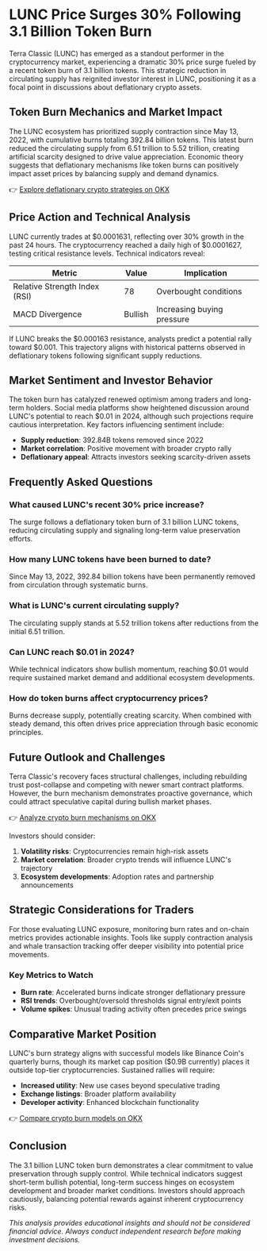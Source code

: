 # LUNC Price Surges 30% Following 3.1 Billion Token Burn  

Terra Classic (LUNC) has emerged as a standout performer in the cryptocurrency market, experiencing a dramatic 30% price surge fueled by a recent token burn of 3.1 billion tokens. This strategic reduction in circulating supply has reignited investor interest in LUNC, positioning it as a focal point in discussions about deflationary crypto assets.  

## **Token Burn Mechanics and Market Impact**  

The LUNC ecosystem has prioritized supply contraction since May 13, 2022, with cumulative burns totaling 392.84 billion tokens. This latest burn reduced the circulating supply from 6.51 trillion to 5.52 trillion, creating artificial scarcity designed to drive value appreciation. Economic theory suggests that deflationary mechanisms like token burns can positively impact asset prices by balancing supply and demand dynamics.  

👉 [Explore deflationary crypto strategies on OKX](https://bit.ly/okx-bonus)  

## **Price Action and Technical Analysis**  

LUNC currently trades at $0.0001631, reflecting over 30% growth in the past 24 hours. The cryptocurrency reached a daily high of $0.0001627, testing critical resistance levels. Technical indicators reveal:  

| Metric                | Value       | Implication                |  
|-----------------------|-------------|----------------------------|  
| Relative Strength Index (RSI) | 78          | Overbought conditions       |  
| MACD Divergence        | Bullish     | Increasing buying pressure  |  

If LUNC breaks the $0.000163 resistance, analysts predict a potential rally toward $0.001. This trajectory aligns with historical patterns observed in deflationary tokens following significant supply reductions.  

## **Market Sentiment and Investor Behavior**  

The token burn has catalyzed renewed optimism among traders and long-term holders. Social media platforms show heightened discussion around LUNC's potential to reach $0.01 in 2024, although such projections require cautious interpretation. Key factors influencing sentiment include:  
- **Supply reduction**: 392.84B tokens removed since 2022  
- **Market correlation**: Positive movement with broader crypto rally  
- **Deflationary appeal**: Attracts investors seeking scarcity-driven assets  

## **Frequently Asked Questions**  

### **What caused LUNC's recent 30% price increase?**  
The surge follows a deflationary token burn of 3.1 billion LUNC tokens, reducing circulating supply and signaling long-term value preservation efforts.  

### **How many LUNC tokens have been burned to date?**  
Since May 13, 2022, 392.84 billion tokens have been permanently removed from circulation through systematic burns.  

### **What is LUNC's current circulating supply?**  
The circulating supply stands at 5.52 trillion tokens after reductions from the initial 6.51 trillion.  

### **Can LUNC reach $0.01 in 2024?**  
While technical indicators show bullish momentum, reaching $0.01 would require sustained market demand and additional ecosystem developments.  

### **How do token burns affect cryptocurrency prices?**  
Burns decrease supply, potentially creating scarcity. When combined with steady demand, this often drives price appreciation through basic economic principles.  

## **Future Outlook and Challenges**  

Terra Classic's recovery faces structural challenges, including rebuilding trust post-collapse and competing with newer smart contract platforms. However, the burn mechanism demonstrates proactive governance, which could attract speculative capital during bullish market phases.  

👉 [Analyze crypto burn mechanisms on OKX](https://bit.ly/okx-bonus)  

Investors should consider:  
1. **Volatility risks**: Cryptocurrencies remain high-risk assets  
2. **Market correlation**: Broader crypto trends will influence LUNC's trajectory  
3. **Ecosystem developments**: Adoption rates and partnership announcements  

## **Strategic Considerations for Traders**  

For those evaluating LUNC exposure, monitoring burn rates and on-chain metrics provides actionable insights. Tools like supply contraction analysis and whale transaction tracking offer deeper visibility into potential price movements.  

### **Key Metrics to Watch**  
- **Burn rate**: Accelerated burns indicate stronger deflationary pressure  
- **RSI trends**: Overbought/oversold thresholds signal entry/exit points  
- **Volume spikes**: Unusual trading activity often precedes price swings  

## **Comparative Market Position**  

LUNC's burn strategy aligns with successful models like Binance Coin's quarterly burns, though its market cap position ($0.9B currently) places it outside top-tier cryptocurrencies. Sustained rallies will require:  
- **Increased utility**: New use cases beyond speculative trading  
- **Exchange listings**: Broader platform availability  
- **Developer activity**: Enhanced blockchain functionality  

👉 [Compare crypto burn models on OKX](https://bit.ly/okx-bonus)  

## **Conclusion**  

The 3.1 billion LUNC token burn demonstrates a clear commitment to value preservation through supply control. While technical indicators suggest short-term bullish potential, long-term success hinges on ecosystem development and broader market conditions. Investors should approach cautiously, balancing potential rewards against inherent cryptocurrency risks.  

*This analysis provides educational insights and should not be considered financial advice. Always conduct independent research before making investment decisions.*